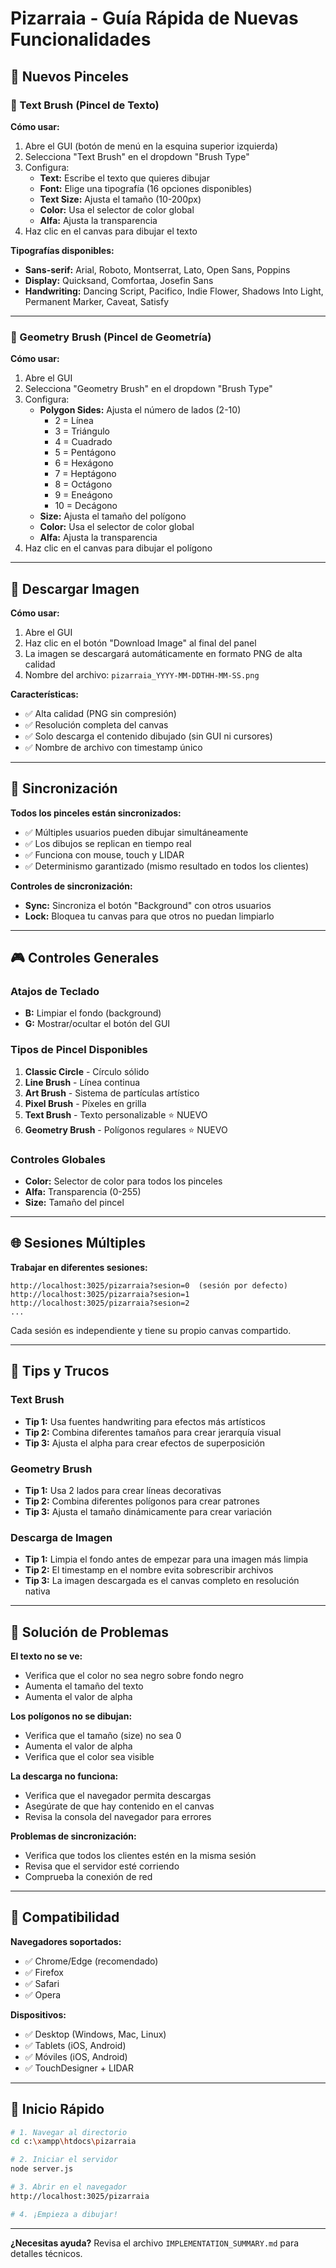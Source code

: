 # Pizarraia - Guía Rápida de Nuevas Funcionalidades

## 🎨 Nuevos Pinceles

### 📝 Text Brush (Pincel de Texto)

**Cómo usar:**
1. Abre el GUI (botón de menú en la esquina superior izquierda)
2. Selecciona "Text Brush" en el dropdown "Brush Type"
3. Configura:
   - **Text:** Escribe el texto que quieres dibujar
   - **Font:** Elige una tipografía (16 opciones disponibles)
   - **Text Size:** Ajusta el tamaño (10-200px)
   - **Color:** Usa el selector de color global
   - **Alfa:** Ajusta la transparencia
4. Haz clic en el canvas para dibujar el texto

**Tipografías disponibles:**
- **Sans-serif:** Arial, Roboto, Montserrat, Lato, Open Sans, Poppins
- **Display:** Quicksand, Comfortaa, Josefin Sans
- **Handwriting:** Dancing Script, Pacifico, Indie Flower, Shadows Into Light, Permanent Marker, Caveat, Satisfy

---

### 🔷 Geometry Brush (Pincel de Geometría)

**Cómo usar:**
1. Abre el GUI
2. Selecciona "Geometry Brush" en el dropdown "Brush Type"
3. Configura:
   - **Polygon Sides:** Ajusta el número de lados (2-10)
     - 2 = Línea
     - 3 = Triángulo
     - 4 = Cuadrado
     - 5 = Pentágono
     - 6 = Hexágono
     - 7 = Heptágono
     - 8 = Octágono
     - 9 = Eneágono
     - 10 = Decágono
   - **Size:** Ajusta el tamaño del polígono
   - **Color:** Usa el selector de color global
   - **Alfa:** Ajusta la transparencia
4. Haz clic en el canvas para dibujar el polígono

---

## 💾 Descargar Imagen

**Cómo usar:**
1. Abre el GUI
2. Haz clic en el botón "Download Image" al final del panel
3. La imagen se descargará automáticamente en formato PNG de alta calidad
4. Nombre del archivo: `pizarraia_YYYY-MM-DDTHH-MM-SS.png`

**Características:**
- ✅ Alta calidad (PNG sin compresión)
- ✅ Resolución completa del canvas
- ✅ Solo descarga el contenido dibujado (sin GUI ni cursores)
- ✅ Nombre de archivo con timestamp único

---

## 🔄 Sincronización

**Todos los pinceles están sincronizados:**
- ✅ Múltiples usuarios pueden dibujar simultáneamente
- ✅ Los dibujos se replican en tiempo real
- ✅ Funciona con mouse, touch y LIDAR
- ✅ Determinismo garantizado (mismo resultado en todos los clientes)

**Controles de sincronización:**
- **Sync:** Sincroniza el botón "Background" con otros usuarios
- **Lock:** Bloquea tu canvas para que otros no puedan limpiarlo

---

## 🎮 Controles Generales

### Atajos de Teclado
- **B:** Limpiar el fondo (background)
- **G:** Mostrar/ocultar el botón del GUI

### Tipos de Pincel Disponibles
1. **Classic Circle** - Círculo sólido
2. **Line Brush** - Línea continua
3. **Art Brush** - Sistema de partículas artístico
4. **Pixel Brush** - Píxeles en grilla
5. **Text Brush** - Texto personalizable ⭐ NUEVO
6. **Geometry Brush** - Polígonos regulares ⭐ NUEVO

### Controles Globales
- **Color:** Selector de color para todos los pinceles
- **Alfa:** Transparencia (0-255)
- **Size:** Tamaño del pincel

---

## 🌐 Sesiones Múltiples

**Trabajar en diferentes sesiones:**
```
http://localhost:3025/pizarraia?sesion=0  (sesión por defecto)
http://localhost:3025/pizarraia?sesion=1
http://localhost:3025/pizarraia?sesion=2
...
```

Cada sesión es independiente y tiene su propio canvas compartido.

---

## 🎯 Tips y Trucos

### Text Brush
- **Tip 1:** Usa fuentes handwriting para efectos más artísticos
- **Tip 2:** Combina diferentes tamaños para crear jerarquía visual
- **Tip 3:** Ajusta el alpha para crear efectos de superposición

### Geometry Brush
- **Tip 1:** Usa 2 lados para crear líneas decorativas
- **Tip 2:** Combina diferentes polígonos para crear patrones
- **Tip 3:** Ajusta el tamaño dinámicamente para crear variación

### Descarga de Imagen
- **Tip 1:** Limpia el fondo antes de empezar para una imagen más limpia
- **Tip 2:** El timestamp en el nombre evita sobrescribir archivos
- **Tip 3:** La imagen descargada es el canvas completo en resolución nativa

---

## 🐛 Solución de Problemas

**El texto no se ve:**
- Verifica que el color no sea negro sobre fondo negro
- Aumenta el tamaño del texto
- Aumenta el valor de alpha

**Los polígonos no se dibujan:**
- Verifica que el tamaño (size) no sea 0
- Aumenta el valor de alpha
- Verifica que el color sea visible

**La descarga no funciona:**
- Verifica que el navegador permita descargas
- Asegúrate de que hay contenido en el canvas
- Revisa la consola del navegador para errores

**Problemas de sincronización:**
- Verifica que todos los clientes estén en la misma sesión
- Revisa que el servidor esté corriendo
- Comprueba la conexión de red

---

## 📱 Compatibilidad

**Navegadores soportados:**
- ✅ Chrome/Edge (recomendado)
- ✅ Firefox
- ✅ Safari
- ✅ Opera

**Dispositivos:**
- ✅ Desktop (Windows, Mac, Linux)
- ✅ Tablets (iOS, Android)
- ✅ Móviles (iOS, Android)
- ✅ TouchDesigner + LIDAR

---

## 🚀 Inicio Rápido

```bash
# 1. Navegar al directorio
cd c:\xampp\htdocs\pizarraia

# 2. Iniciar el servidor
node server.js

# 3. Abrir en el navegador
http://localhost:3025/pizarraia

# 4. ¡Empieza a dibujar!
```

---

**¿Necesitas ayuda?** Revisa el archivo `IMPLEMENTATION_SUMMARY.md` para detalles técnicos.
